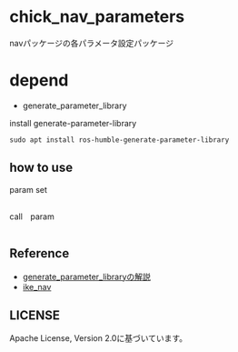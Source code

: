 # chick_nav_parameters
navパッケージの各パラメータ設定パッケージ

# depend
- generate_parameter_library

install generate-parameter-library
```
sudo apt install ros-humble-generate-parameter-library
```

## how to use
param set
```
```
call　param
```
```
## Reference
* [generate_parameter_libraryの解説](https://ar-ray.hatenablog.com/entry/2023/07/22/193200)
* [ike_nav](https://github.com/uhobeike/ike_nav/tree/main/ike_nav_parameters)

## LICENSE
Apache License, Version 2.0に基づいています。
